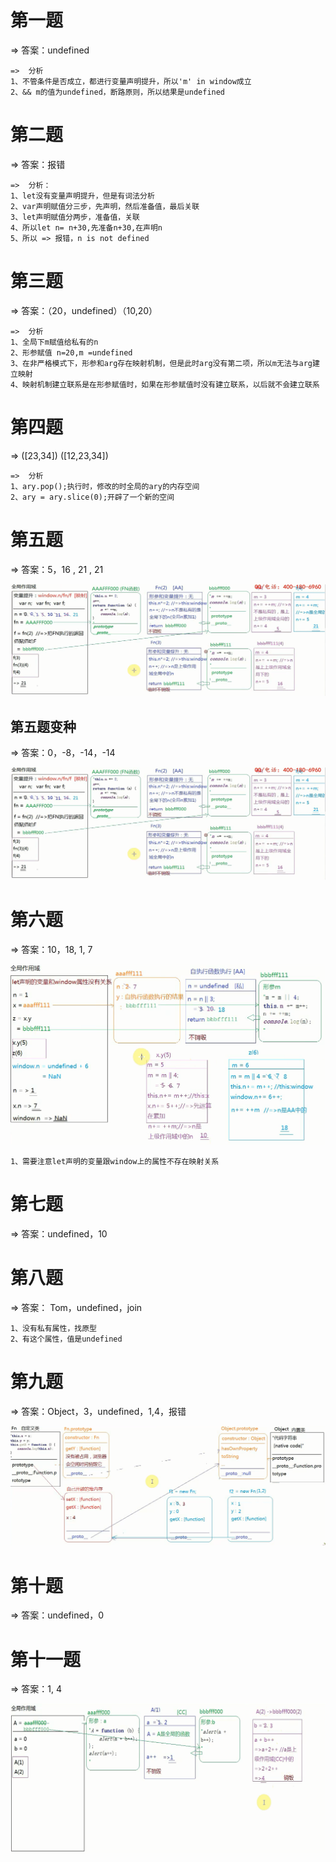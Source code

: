 # 第一题

=> 	答案：undefined

```
=>	分析
1、不管条件是否成立，都进行变量声明提升，所以'm' in window成立
2、&& m的值为undefined，断路原则，所以结果是undefined
```

# 第二题

=>	答案：报错

```
=>	分析：
1、let没有变量声明提升，但是有词法分析
2、var声明赋值分三步，先声明，然后准备值，最后关联
3、let声明赋值分两步，准备值，关联
4、所以let n= n+30,先准备n+30,在声明n
5、所以 => 报错，n is not defined
```

# 第三题

=>	答案：（20，undefined）（10,20）

```
=>	分析
1、全局下m赋值给私有的n
2、形参赋值 n=20,m =undefined
3、在非严格模式下，形参和arg存在映射机制，但是此时arg没有第二项，所以m无法与arg建立映射
4、映射机制建立联系是在形参赋值时，如果在形参赋值时没有建立联系，以后就不会建立联系
```

# 第四题

=>	([23,34])	([12,23,34])

```
=>	分析
1、ary.pop();执行时，修改的时全局的ary的内存空间
2、ary = ary.slice(0);开辟了一个新的空间
```

# 第五题

=>	答案：5，16 , 21 , 21

![](./images/面试题2阶段第五题答案.png)

## 第五题变种

=>	答案：0，-8，-14，-14

![](./images/面试题2阶段第五题答案.png)

#   第六题

=>	答案：10，18, 1, 7

![](./images/面试题2阶段第6题答案.png)

```
1、需要注意let声明的变量跟window上的属性不存在映射关系
```

# 第七题

=>	答案：undefined，10

# 第八题

=>	答案：	Tom，undefined，join

```
1、没有私有属性，找原型
2、有这个属性，值是undefined
```

# 第九题

=>	答案：Object，3，undefined，1,4，报错

![](./images/面试题2阶段第9题答案.png)

# 第十题

=>	答案：undefined，0

# 第十一题

=>	答案：1, 4

![](./images/面试题2阶段第11题答案.png)

